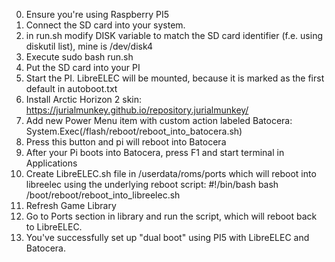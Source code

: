 0. Ensure you're using Raspberry PI5 
1. Connect the SD card into your system.
2. in run.sh modify DISK variable to match the SD card identifier (f.e. using diskutil list), mine is /dev/disk4
3. Execute sudo bash run.sh
4. Put the SD card into your PI
4. Start the PI. LibreELEC will be mounted, because it is marked as the first default in autoboot.txt
5. Install Arctic Horizon 2 skin: https://jurialmunkey.github.io/repository.jurialmunkey/
6. Add new Power Menu item with custom action labeled Batocera: System.Exec(/flash/reboot/reboot_into_batocera.sh)
7. Press this button and pi will reboot into Batocera
8. After your Pi boots into Batocera, press F1 and start terminal in Applications
9. Create LibreELEC.sh file in /userdata/roms/ports which will reboot into libreelec using the underlying reboot script:
    #!/bin/bash
    bash /boot/reboot/reboot_into_libreelec.sh
10. Refresh Game Library
11. Go to Ports section in library and run the script, which will reboot back to LibreELEC.
12. You've successfully set up "dual boot" using PI5 with LibreELEC and Batocera.